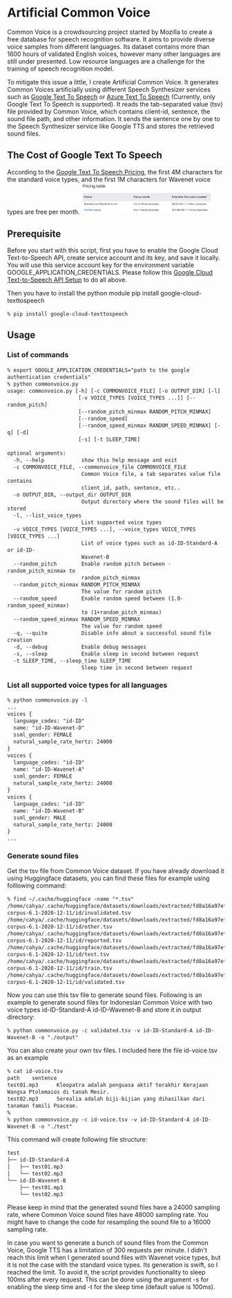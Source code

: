 # Artificial Common Voice
Common Voice is a crowdsourcing project started by Mozilla to create a free database for speech recognition software.
It aims to provide diverse voice samples from different languages. Its dataset contains more than 1600 hours of
validated English voices, however many other languages are still under presented. Low resource languages are a challenge
for the training of speech recognition model.

To mitigate this issue a little, I create Artificial Common Voice. It generates Common Voices artificially using 
different Speech Synthesizer services such as [Google Text To Speech](https://cloud.google.com/text-to-speech) 
or [Azure Text To Speech](https://azure.microsoft.com/en-us/services/cognitive-services/text-to-speech/) 
(Currently, only Google Text To Speech is supported). It reads the tab-separated value (tsv) file provided by 
Common Voice, which contains client-id, sentence, the sound file path, and other information. It sends the sentence 
one by one to the Speech Synthesizer service like Google TTS and stores the retrieved sound files.

## The Cost of Google Text To Speech
According to the [Google Text To Speech Pricing](https://cloud.google.com/text-to-speech/pricing), the first 4M 
characters for the standard voice types, and the first 1M characters for Wavenet voice types are free per month.
<img src="https://github.com/cahya-wirawan/artifical-commonvoice/blob/main/images/Google%20TTS%20Pricing.png" 
alt="Google TTS Pricing" style="width: 300px;"/>

## Prerequisite

Before you start with this script, first you have to enable the Google Cloud Text-to-Speech API, create service account
and its key, and save it locally. You will use this service account key for the environment variable 
GOOGLE_APPLICATION_CREDENTIALS. Please follow this 
[Google Cloud Text-to-Speech API Setup](https://cloud.google.com/text-to-speech/docs/quickstart-client-libraries)
to do all above.

Then you have to install the python module pip install google-cloud-texttospeech
```
% pip install google-cloud-texttospeech
```

## Usage

### List of commands
```
% export GOOGLE_APPLICATION_CREDENTIALS="path to the google authentication credentials"
% python commonvoice.py
usage: commonvoice.py [-h] [-c COMMONVOICE_FILE] [-o OUTPUT_DIR] [-l]
                       [-v VOICE_TYPES [VOICE_TYPES ...]] [--random_pitch]
                       [--random_pitch_minmax RANDOM_PITCH_MINMAX]
                       [--random_speed]
                       [--random_speed_minmax RANDOM_SPEED_MINMAX] [-q] [-d]
                       [-s] [-t SLEEP_TIME]

optional arguments:
  -h, --help            show this help message and exit
  -c COMMONVOICE_FILE, --commonvoice_file COMMONVOICE_FILE
                        Common Voice file, a tab separates value file contains
                        client_id, path, sentence, etc..
  -o OUTPUT_DIR, --output_dir OUTPUT_DIR
                        Output directory where the sound files will be stored
  -l, --list_voice_types
                        List supported voice types
  -v VOICE_TYPES [VOICE_TYPES ...], --voice_types VOICE_TYPES [VOICE_TYPES ...]
                        List of voice types such as id-ID-Standard-A or id-ID-
                        Wavenet-B
  --random_pitch        Enable random pitch between -random_pitch_minmax to
                        random_pitch_minmax
  --random_pitch_minmax RANDOM_PITCH_MINMAX
                        The value for random pitch
  --random_speed        Enable random speed between (1.0-random_speed_minmax)
                        to (1+random_pitch_minmax)
  --random_speed_minmax RANDOM_SPEED_MINMAX
                        The value for random speed
  -q, --quite           Disable info about a successful sound file creation
  -d, --debug           Enable debug messages
  -s, --sleep           Enable sleep in second between request
  -t SLEEP_TIME, --sleep_time SLEEP_TIME
                        Sleep time in second between request
```
### List all supported voice types for all languages
```
% python commonvoice.py -l
...
voices {
  language_codes: "id-ID"
  name: "id-ID-Wavenet-D"
  ssml_gender: FEMALE
  natural_sample_rate_hertz: 24000
}
voices {
  language_codes: "id-ID"
  name: "id-ID-Wavenet-A"
  ssml_gender: FEMALE
  natural_sample_rate_hertz: 24000
}
voices {
  language_codes: "id-ID"
  name: "id-ID-Wavenet-B"
  ssml_gender: MALE
  natural_sample_rate_hertz: 24000
}
...
```

### Generate sound files 
Get the tsv file from Common Voice dataset. If you have already download it using Huggingface datasets, 
you can find these files for example using folllowing command:
```
% find ~/.cache/huggingface -name "*.tsv"
/home/cahya/.cache/huggingface/datasets/downloads/extracted/fd8a16a97efd77adba3c26c54d0cfae6c9d9494c1017f8070f3f79db72c4b57c/cv-corpus-6.1-2020-12-11/id/invalidated.tsv
/home/cahya/.cache/huggingface/datasets/downloads/extracted/fd8a16a97efd77adba3c26c54d0cfae6c9d9494c1017f8070f3f79db72c4b57c/cv-corpus-6.1-2020-12-11/id/other.tsv
/home/cahya/.cache/huggingface/datasets/downloads/extracted/fd8a16a97efd77adba3c26c54d0cfae6c9d9494c1017f8070f3f79db72c4b57c/cv-corpus-6.1-2020-12-11/id/reported.tsv
/home/cahya/.cache/huggingface/datasets/downloads/extracted/fd8a16a97efd77adba3c26c54d0cfae6c9d9494c1017f8070f3f79db72c4b57c/cv-corpus-6.1-2020-12-11/id/test.tsv
/home/cahya/.cache/huggingface/datasets/downloads/extracted/fd8a16a97efd77adba3c26c54d0cfae6c9d9494c1017f8070f3f79db72c4b57c/cv-corpus-6.1-2020-12-11/id/train.tsv
/home/cahya/.cache/huggingface/datasets/downloads/extracted/fd8a16a97efd77adba3c26c54d0cfae6c9d9494c1017f8070f3f79db72c4b57c/cv-corpus-6.1-2020-12-11/id/validated.tsv
```
Now you can use this tsv file to generate sound files. Following is an example to generate sound files for Indonesian 
Common Voice with two voice types id-ID-Standard-A id-ID-Wavenet-B and store it in output directory:
```
% python commonvoice.py -c validated.tsv -v id-ID-Standard-A id-ID-Wavenet-B -o "./output"
```
You can also create your own tsv files. I included here the file id-voice.tsv as an example
```
% cat id-voice.tsv 
path    sentence
test01.mp3      Kleopatra adalah penguasa aktif terakhir Kerajaan Wangsa Ptolemaios di tanah Mesir.
test02.mp3      Serealia adalah biji-bijian yang dihasilkan dari tanaman famili Poaceae.
%
% python commonvoice.py -c id-voice.tsv -v id-ID-Standard-A id-ID-Wavenet-B -o "./test"
```
This command will create following file structure:
```
test
├── id-ID-Standard-A
│   ├── test01.mp3
│   └── test02.mp3
└── id-ID-Wavenet-B
    ├── test01.mp3
    └── test02.mp3

```
Please keep in mind that the generated sound files have a 24000 sampling rate, where Common Voice sound files have 48000
sampling rate. You might have to change the code for resampling the sound file to a 16000 sampling rate.

In case you want to generate a bunch of sound files from the Common Voice, Google TTS has a limitation of
300 requests per minute. I didn't reach this limit when I generated sound files with Wavenet voice types, but it is 
not the case with the standard voice types. Its generation is swift, so I reached the limit. To avoid it, the script
provides functionality to sleep 100ms after every request. This can be done using the argument -s for enabling the 
sleep time and -t for the sleep time (default value is 100ms).
